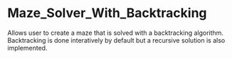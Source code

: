 # Maze_Solver_With_Backtracking

Allows user to create a maze that is solved with a backtracking algorithm.  Backtracking is done interatively
by default but a recursive solution is also implemented.
